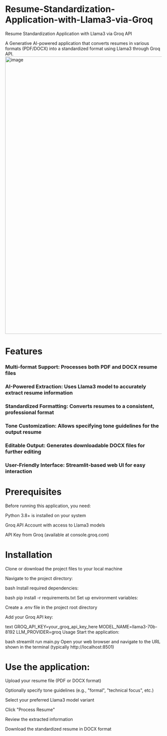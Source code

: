 # Resume-Standardization-Application-with-Llama3-via-Groq
Resume Standardization Application with Llama3 via Groq API

A Generative AI-powered application that converts resumes in various formats (PDF/DOCX) into a standardized format using Llama3 through Groq API.
<img width="1920" height="890" alt="image" src="https://github.com/user-attachments/assets/2eafc068-a62f-40ba-9ffc-2e7bcdbe8667" />


# Features
### Multi-format Support: Processes both PDF and DOCX resume files

### AI-Powered Extraction: Uses Llama3 model to accurately extract resume information

### Standardized Formatting: Converts resumes to a consistent, professional format

### Tone Customization: Allows specifying tone guidelines for the output resume

### Editable Output: Generates downloadable DOCX files for further editing

### User-Friendly Interface: Streamlit-based web UI for easy interaction

# Prerequisites
Before running this application, you need:

Python 3.8+ is installed on your system

Groq API Account with access to Llama3 models

API Key from Groq (available at console.groq.com)

# Installation
Clone or download the project files to your local machine

Navigate to the project directory:

bash
Install required dependencies:

bash
pip install -r requirements.txt
Set up environment variables:

Create a .env file in the project root directory

Add your Groq API key:

text
GROQ_API_KEY=your_groq_api_key_here
MODEL_NAME=llama3-70b-8192
LLM_PROVIDER=groq
Usage
Start the application:

bash
streamlit run main.py
Open your web browser and navigate to the URL shown in the terminal (typically http://localhost:8501)

# Use the application:

Upload your resume file (PDF or DOCX format)

Optionally specify tone guidelines (e.g., "formal", "technical focus", etc.)

Select your preferred Llama3 model variant

Click "Process Resume"

Review the extracted information

Download the standardized resume in DOCX format
